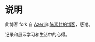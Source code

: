 # 说明 #

此博客 fork 自 [Azeril](http://azeril.me/)和[陈素封的博客](http://www.cnfeat.com)，感谢。

记录和展示学习和生活中的心得。
